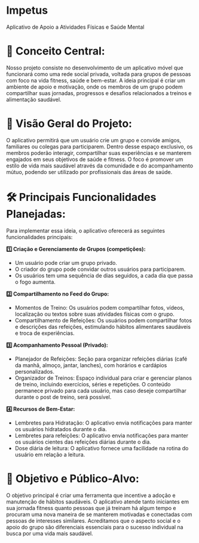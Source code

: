 # Impetus
Aplicativo de Apoio a Atividades Físicas e Saúde Mental

# 🎯 Conceito Central:
Nosso projeto consiste no desenvolvimento de um aplicativo móvel que funcionará como uma rede social privada, voltada para grupos de pessoas com foco na vida fitness, saúde e bem-estar. A ideia principal é criar um ambiente de apoio e motivação, onde os membros de um grupo podem compartilhar suas jornadas, progressos e desafios relacionados a treinos e alimentação saudável.

# 📝 Visão Geral do Projeto:
O aplicativo permitirá que um usuário crie um grupo e convide amigos, familiares ou colegas para participarem. Dentro desse espaço exclusivo, os membros poderão interagir, compartilhar suas experiências e se manterem engajados em seus objetivos de saúde e fitness. O foco é promover um estilo de vida mais saudável através da comunidade e do acompanhamento mútuo, podendo ser utilizado por profissionais das áreas de saúde.
      
# 🛠️ Principais Funcionalidades Planejadas:
Para implementar essa ideia, o aplicativo oferecerá as seguintes funcionalidades principais:

**1️⃣ Criação e Gerenciamento de Grupos (competições):**
- Um usuário pode criar um grupo privado.
- O criador do grupo pode convidar outros usuários para participarem.
- Os usuários tem uma sequência de dias seguidos, a cada dia que passa o fogo aumenta.

**2️⃣ Compartilhamento no Feed do Grupo:**
- Momentos de Treino: Os usuários podem compartilhar fotos, vídeos, localização ou textos sobre suas atividades físicas com o grupo.
- Compartilhamento de Refeições: Os usuários podem compartilhar fotos e descrições das refeições, estimulando hábitos alimentares saudáveis e troca de experiências.

**3️⃣ Acompanhamento Pessoal (Privado):**
- Planejador de Refeições: Seção para organizar refeições diárias (café da manhã, almoço, jantar, lanches), com horários e cardápios personalizados.
- Organizador de Treinos: Espaço individual para criar e gerenciar planos de treino, incluindo exercícios, séries e repetições. O conteúdo permanece privado para cada usuário, mas caso deseje compartilhar durante o post de treino, será possível.

**4️⃣ Recursos de Bem-Estar:**
- Lembretes para Hidratação: O aplicativo envia notificações para manter os usuários hidratados durante o dia.
- Lembretes para refeições: O aplicativo envia notificações para manter os usuários cientes das refeições diárias durante o dia.
- Dose diária de leitura: O aplicativo fornece uma facilidade na rotina do usuário em relação a leitura.

# 👥 Objetivo e Público-Alvo:
O objetivo principal é criar uma ferramenta que incentive a adoção e manutenção de hábitos saudáveis. O aplicativo atende tanto iniciantes em sua jornada fitness quanto pessoas que já treinam há algum tempo e procuram uma nova maneira de se manterem motivadas e conectadas com pessoas de interesses similares. Acreditamos que o aspecto social e o apoio do grupo são diferenciais essenciais para o sucesso individual na busca por uma vida mais saudável.
